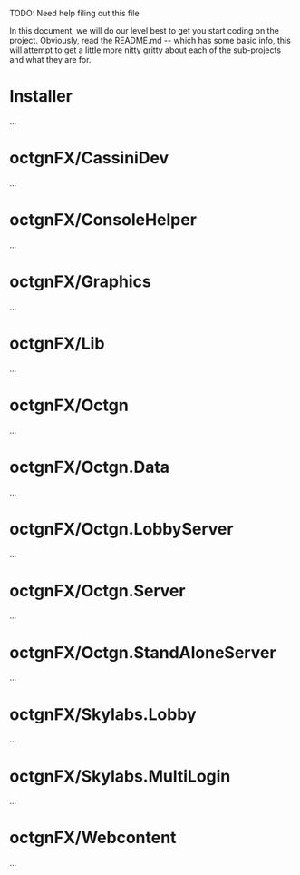 TODO: Need help filing out this file

In this document, we will do our level best to get you start coding on the
project.  Obviously, read the README.md -- which has some basic info, this 
will attempt to get a little more nitty gritty about each of the sub-projects
and what they are for.

# Installer
...

# octgnFX/CassiniDev
...

# octgnFX/ConsoleHelper
...

# octgnFX/Graphics
...

# octgnFX/Lib
...

# octgnFX/Octgn
...

# octgnFX/Octgn.Data
...

# octgnFX/Octgn.LobbyServer
...

# octgnFX/Octgn.Server
...

# octgnFX/Octgn.StandAloneServer
...

# octgnFX/Skylabs.Lobby
...

# octgnFX/Skylabs.MultiLogin
...

# octgnFX/Webcontent
...

